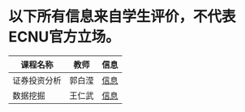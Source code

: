 # 以下所有信息来自学生评价，不代表ECNU官方立场。


| 课程名称| 教师 | 信息 |
|--------|-----|------|
| 证券投资分析 | 郭白滢 | [信息](Course/zqtzfx.md) |
| 数据挖掘 | 王仁武 | [信息](Course/sjwj(xxgl).md) |

